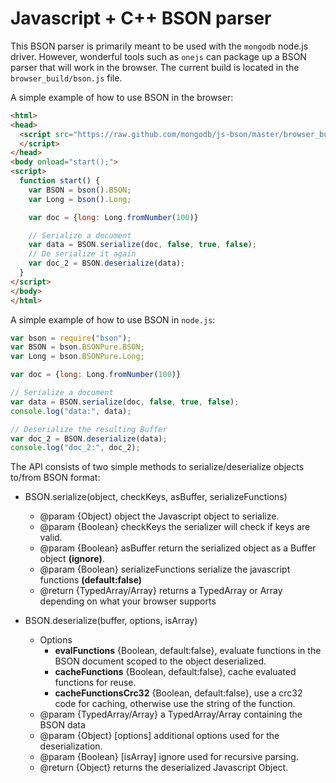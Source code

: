 Javascript + C++ BSON parser
============================

This BSON parser is primarily meant to be used with the `mongodb` node.js driver.
However, wonderful tools such as `onejs` can package up a BSON parser that will work in the browser.
The current build is located in the `browser_build/bson.js` file.

A simple example of how to use BSON in the browser:

```html
<html>
<head>
  <script src="https://raw.github.com/mongodb/js-bson/master/browser_build/bson.js">
  </script>
</head>
<body onload="start();">
<script>
  function start() {
    var BSON = bson().BSON;
    var Long = bson().Long;

    var doc = {long: Long.fromNumber(100)}

    // Serialize a document
    var data = BSON.serialize(doc, false, true, false);
    // De serialize it again
    var doc_2 = BSON.deserialize(data);
  }
</script>
</body>
</html>
```

A simple example of how to use BSON in `node.js`:

```javascript
var bson = require("bson");
var BSON = bson.BSONPure.BSON;
var Long = bson.BSONPure.Long;

var doc = {long: Long.fromNumber(100)}

// Serialize a document
var data = BSON.serialize(doc, false, true, false);
console.log("data:", data);

// Deserialize the resulting Buffer
var doc_2 = BSON.deserialize(data);
console.log("doc_2:", doc_2);
```

The API consists of two simple methods to serialize/deserialize objects to/from BSON format:

  * BSON.serialize(object, checkKeys, asBuffer, serializeFunctions)
     * @param {Object} object the Javascript object to serialize.
     * @param {Boolean} checkKeys the serializer will check if keys are valid.
     * @param {Boolean} asBuffer return the serialized object as a Buffer object **(ignore)**.
     * @param {Boolean} serializeFunctions serialize the javascript functions **(default:false)**
     * @return {TypedArray/Array} returns a TypedArray or Array depending on what your browser supports
 
  * BSON.deserialize(buffer, options, isArray)
     * Options
       * **evalFunctions** {Boolean, default:false}, evaluate functions in the BSON document scoped to the object deserialized.
       * **cacheFunctions** {Boolean, default:false}, cache evaluated functions for reuse.
       * **cacheFunctionsCrc32** {Boolean, default:false}, use a crc32 code for caching, otherwise use the string of the function.
     * @param {TypedArray/Array} a TypedArray/Array containing the BSON data
     * @param {Object} [options] additional options used for the deserialization.
     * @param {Boolean} [isArray] ignore used for recursive parsing.
     * @return {Object} returns the deserialized Javascript Object.
